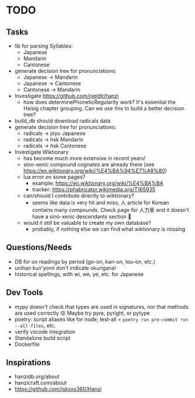 # TODO

## Tasks

* lib for parsing Syllables:
    - Japanese
    - Mandarin
    - Cantonese
* generate decision tree for pronunciations:
    - Japanese -> Mandarin
    - Japanese -> Cantonese
    - Cantonese -> Mandarin
* Investigate https://github.com/nieldlr/hanzi
    - how does determinePhoneticRegularity work? It's essential the Heisig chapter grouping. Can we use this to build a better decision tree?
* build_db should download radicals data
* generate decision tree for pronunciations:
    - radicals -> joyo Japanese
    - radicals -> hsk Mandarin
    - radicals -> hsk Cantonese
* Investigate Wiktionary
    - has become much more extensive in recent years!
    - sino-xenic compound cognates are already there (see https://en.wiktionary.org/wiki/%E4%BA%94%E7%A9%80)
    - lua error on some pages?
        - example: https://en.wiktionary.org/wiki/%E4%BA%BA
        - tracker: https://phabricator.wikimedia.org/T165935
    - can/should I contribute directly to wiktionary?
        - seems like data is very hit and miss; 人 article for Korean contains many compounds. Check page for 人力車 and it doesn't have a sino-xenic descendants section 🤔
    - would it still be valuable to create my own database?
        - probably, if nothing else we can find what wiktionary is missing

## Questions/Needs

* DB for on readings by period (go-on, kan-on, tou-on, etc.)
* unihan kun'yomi don't indicate okurigana!
* historical spellings, with wi, we, ye, etc. for Japanese

## Dev Tools
* mypy doesn't check that types are used in signatures, nor that methods are used correctly 😡 Maybe try pyre, pyright, or pytype
* poetry: script aliases like for node; test-all = `poetry run pre-commit run --all-files`, etc.
* verify vscode integration
* Standalone build script
* Dockerfile

## Inspirations

* hanzidb.org/about
* hanzicraft.com/about
* https://github.com/jsksxs360/Hanzi
